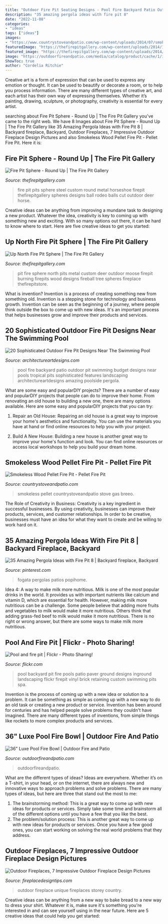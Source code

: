 ```yaml
---
title: "Outdoor Fire Pit Seating Designs - Pool Fire Backyard Patio Outdoor Pit Swimming Budget Designs Near Pools Tropical Pits Sophisticated Features Landscaping Architectureartdesigns Amazing Poolside Pergola"
description: "35 amazing pergola ideas with fire pit 8"
date: "2022-11-08"
categories:
- "ideas"
tags: ["ideas"]
images:
- "https://www.countrystoveandpatio.com/wp-content/uploads/2014/07/smokeless-wood-pellet-fire-pit.jpg"
featuredImage: "https://thefirepitgallery.com/wp-content/uploads/2014/10/7010025-roundup-cowboy-ranch-fire-pit-151-600x700.jpg"
featured_image: "https://thefirepitgallery.com/wp-content/uploads/2014/10/7010011-up-north-deer-moose-fire-pit-4.jpg"
image: "https://outdoorfireandpatio.com/media/catalog/product/cache/1/image/9df78eab33525d08d6e5fb8d27136e95/l/u/luxe_fire_and_water_bowls_1.png"
ShowToc: true
author: "Cordelia Ritchie"
---
```



Creative art is a form of expression that can be used to express any emotion or thought. It can be used to beautify or decorate a room, or to help you process information. There are many different types of creative art, and each artist has their own way of expressing themselves. Whether it’s painting, drawing, sculpture, or photography, creativity is essential for every artist.

	

		
searching about Fire Pit Sphere - Round Up | The Fire Pit Gallery you've came to the right web. We have 8 Images about Fire Pit Sphere - Round Up | The Fire Pit Gallery like 35 Amazing Pergola Ideas with Fire Pit 8 | Backyard fireplace, Backyard, Outdoor Fireplaces, 7 Impressive Outdoor Fireplace Design Pictures and also Smokeless Wood Pellet Fire Pit - Pellet Fire Pit. Here it is:
		
    
## Fire Pit Sphere - Round Up | The Fire Pit Gallery

<img loading=lazy src="https://thefirepitgallery.com/wp-content/uploads/2014/10/7010025-roundup-cowboy-ranch-fire-pit-151-600x700.jpg" onerror="this.onerror=null;this.src='https://tse3.mm.bing.net/th?id=OIP.xpoMSmg4BsiFtcCPo6YDDwHaIp&amp;pid=15.1';" alt="Fire Pit Sphere - Round Up | The Fire Pit Gallery">

_Source: thefirepitgallery.com_

>fire pit pits sphere steel custom round metal horseshoe firepit thefirepitgallery spheres designs ball rodeo balls cut outdoor deer horse. 

	

Creative ideas can be anything from improving a mundane task to designing a new product. Whatever the idea, creativity is key to coming up with something new and exciting. With so many options out there, it can be hard to know where to start. Here are five creative ideas to get you started:

    
## Up North Fire Pit Sphere | The Fire Pit Gallery

<img loading=lazy src="https://thefirepitgallery.com/wp-content/uploads/2014/10/7010011-up-north-deer-moose-fire-pit-4.jpg" onerror="this.onerror=null;this.src='https://tse1.mm.bing.net/th?id=OIP.tniF-hfzN_1TBfEd8RTLvAHaLM&amp;pid=15.1';" alt="Up North Fire Pit Sphere | The Fire Pit Gallery">

_Source: thefirepitgallery.com_

>pit fire sphere north pits metal custom deer outdoor moose firepit burning firepits wood designs fireball tree spheres fireplace thefirepitstore. 

	

What is invention?
Invention is a process of creating something new from something old. Invention is a stepping stone for technology and business growth. Invention can be seen as the beginning of a journey, where people think outside the box to come up with new ideas. It's an important process that helps businesses grow and improve their products and services.

    
## 20 Sophisticated Outdoor Fire Pit Designs Near The Swimming Pool

<img loading=lazy src="https://www.architectureartdesigns.com/wp-content/uploads/2015/03/840-630x419.jpg" onerror="this.onerror=null;this.src='https://tse3.mm.bing.net/th?id=OIP.jSJ2C8W9GKaKA-UA14JSogHaE7&amp;pid=15.1';" alt="20 Sophisticated Outdoor Fire Pit Designs Near The Swimming Pool">

_Source: architectureartdesigns.com_

>pool fire backyard patio outdoor pit swimming budget designs near pools tropical pits sophisticated features landscaping architectureartdesigns amazing poolside pergola. 

	

What are some easy and popularDIY projects?
There are a number of easy and popularDIY projects that people can do to improve their home. From renovating an old house to building a new one, there are many options available. Here are some easy and popularDIY projects that you can try:
1. Repair an Old House: Repairing an old house is a great way to improve your home's aesthetics and functionality. You can use the materials you have at hand or find online resources to help you with your project.

2. Build A New House: Building a new house is another great way to improve your home's function and look. You can find online resources or access local workshops to help you build your dream home.

    
## Smokeless Wood Pellet Fire Pit - Pellet Fire Pit

<img loading=lazy src="https://www.countrystoveandpatio.com/wp-content/uploads/2014/07/smokeless-wood-pellet-fire-pit.jpg" onerror="this.onerror=null;this.src='https://tse3.mm.bing.net/th?id=OIP.y-YyQoGhpctYNL4-5FfIAgHaHa&amp;pid=15.1';" alt="Smokeless Wood Pellet Fire Pit - Pellet Fire Pit">

_Source: countrystoveandpatio.com_

>smokeless pellet countrystoveandpatio stove gas breeo. 

	

The Role of Creativity in Business:
Creativity is a key ingredient in successful businesses. By using creativity, businesses can improve their products, services, and customer relationships. In order to be creative, businesses must have an idea for what they want to create and be willing to work hard on it.

    
## 35 Amazing Pergola Ideas With Fire Pit 8 | Backyard Fireplace, Backyard

<img loading=lazy src="https://i.pinimg.com/736x/bb/95/88/bb9588e206bc9c67025483f7a378660e.jpg" onerror="this.onerror=null;this.src='https://tse1.mm.bing.net/th?id=OIP.gch3c7_I5iJJ3WFHb_L0ggHaK9&amp;pid=15.1';" alt="35 Amazing Pergola Ideas with Fire Pit 8 | Backyard fireplace, Backyard">

_Source: pinterest.com_

>fogata pergolas patios popihome. 

	

Idea 4: A way to make milk more nutritious.
Milk is one of the most popular drinks in the world. It provides us with important nutrients like calcium and vitamin D, which are essential for health. However, making milk more nutritious can be a challenge. Some people believe that adding more fruits and vegetables to milk would make it more nutritious. Others think that adding grass-fed beef to milk would make it more nutritious. There is no right or wrong answer, but there are some ways to make milk more nutritious.

    
## Pool And Fire Pit | Flickr - Photo Sharing!

<img loading=lazy src="http://farm2.staticflickr.com/1352/5178809225_2dea076c8f_z.jpg" onerror="this.onerror=null;this.src='https://tse4.mm.bing.net/th?id=OIP.lbSfaYlswCf3BKth5eU-kgHaE6&amp;pid=15.1';" alt="Pool and fire pit | Flickr - Photo Sharing!">

_Source: flickr.com_

>pool backyard pit fire pools patio paver ground designs inground landscaping flickr firepit vinyl brick retaining custom swimming pits spa. 

	

Invention is the process of coming up with a new idea or solution to a problem. It can be something as simple as coming up with a new way to do an old task or creating a new product or service. Invention has been around for centuries and has helped people solve problems they couldn't have imagined. There are many different types of inventions, from simple things like rockets to more complex products and services.

    
## 36&quot; Luxe Pool Fire Bowl | Outdoor Fire And Patio

<img loading=lazy src="https://outdoorfireandpatio.com/media/catalog/product/cache/1/image/9df78eab33525d08d6e5fb8d27136e95/l/u/luxe_fire_and_water_bowls_1.png" onerror="this.onerror=null;this.src='https://tse3.mm.bing.net/th?id=OIP.yPqcKkpWIp_WjDwkiyzmWwHaEv&amp;pid=15.1';" alt="36&quot; Luxe Pool Fire Bowl | Outdoor Fire and Patio">

_Source: outdoorfireandpatio.com_

>outdoorfireandpatio. 

	

What are the different types of ideas?
Ideas are everywhere. Whether it’s on a T-shirt, in your head, or on the internet, there are always new and innovative ways to approach problems and solve problems. 
There are many types of ideas, but here are three that stand out the most to me: 
1. The brainstorming method: This is a great way to come up with new ideas for products or services. Simply take some time and brainstorm all of the different options until you have a few that you like the best.
2. The problem/solution process: This is another great way to come up with new ideas for products or services. Once you have a few good ones, you can start working on solving the real world problems that they address. 

    
## Outdoor Fireplaces, 7 Impressive Outdoor Fireplace Design Pictures

<img loading=lazy src="http://fireplacedesigntips.com/images/fireplacephotos-outdoor/fireplace_woodoutdoors.jpg" onerror="this.onerror=null;this.src='https://tse4.mm.bing.net/th?id=OIP.hmvngwGknGOjGDMryOynpgHaKX&amp;pid=15.1';" alt="Outdoor Fireplaces, 7 Impressive Outdoor Fireplace Design Pictures">

_Source: fireplacedesigntips.com_

>outdoor fireplace unique fireplaces storey country. 

	

Creative ideas can be anything from a new way to bake bread to a new way to dress your shirt. Whatever it is, make sure it's something you're interested in and can see yourself using in the near future. Here are 5 creative ideas that could help you get started: 


